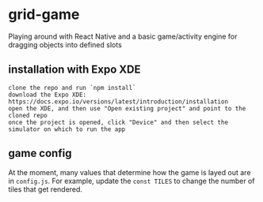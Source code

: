 # grid-game
Playing around with React Native and a basic game/activity engine for dragging objects into defined slots

## installation with Expo XDE
	clone the repo and run `npm install`
	download the Expo XDE: https://docs.expo.io/versions/latest/introduction/installation
	open the XDE, and then use "Open existing project" and point to the cloned repo
	once the project is opened, click "Device" and then select the simulator on which to run the app

## game config
At the moment, many values that determine how the game is layed out are in `config.js`. For example, update the `const TILES` to change the number of tiles that get rendered.